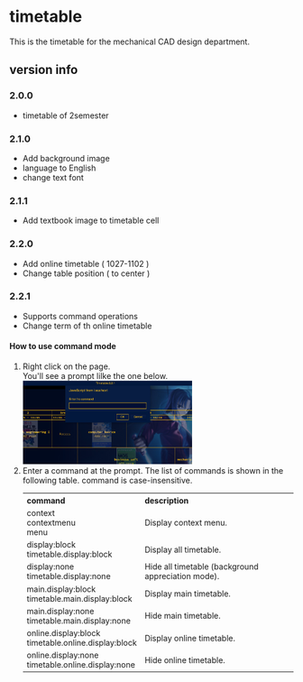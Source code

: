 # timetable

This is the timetable for the mechanical CAD design department.

## version info

### 2.0.0
<ul>
  <li>timetable of 2semester</li>
</ul>

### 2.1.0
<ul>
  <li>Add background image</li>
  <li>language to English</li>
  <li>change text font</li>
</ul>

### 2.1.1
<ul>
  <li>Add textbook image to timetable cell</li>
</ul>

### 2.2.0
<ul>
  <li>Add online timetable ( 1027-1102 )</li>
  <li>Change table position ( to center ) </li>
</ul>

### 2.2.1
<ul>
  <li>Supports command operations</li>
  <li>Change term of th online timetable</li>
</ul>

#### How to use command mode
<ol>
  <li>
    <div>Right click on the page.</div>
    <div>You'll see a prompt lilke the one below.</div>
    <div>
      <img src="img/html/displayPrompt.png" width="300px">
    </div>
  </li>
  <li>
    <div>Enter a command at the prompt. The list of commands is shown in the following table. command is case-insensitive.</div>
    <table>
      <tr>
        <th>command</th>
        <th>description</th>
      </tr>
      <tr>
        <td>
          <div>context</div>
          <div>contextmenu</div>
          <div>menu</div>
        </td>
        <td>Display context menu.</td>
      </tr>
      <tr>
        <td>
          <div>display:block<div>
          <div>timetable.display:block</div>
        </td>
        <td>Display all timetable.</td>
      </tr>
      <tr>
        <td>
          <div>display:none<div>
          <div>timetable.display:none</div>
        </td>
        <td>Hide all timetable (background appreciation mode).</td>
      </tr>
      <tr>
        <td>
          <div>main.display:block<div>
          <div>timetable.main.display:block</div>
        </td>
        <td>Display main timetable.</td>
      </tr>
      <tr>
        <td>
          <div>main.display:none<div>
          <div>timetable.main.display:none</div>
        </td>
        <td>Hide main timetable.</td>
      </tr>
      <tr>
        <td>
          <div>online.display:block<div>
          <div>timetable.online.display:block</div>
        </td>
        <td>Display online timetable.</td>
      </tr>
      <tr>
        <td>
          <div>online.display:none<div>
          <div>timetable.online.display:none</div>
        </td>
        <td>Hide online timetable.</td>
      </tr>
    </table>
  </li>
</ol>
